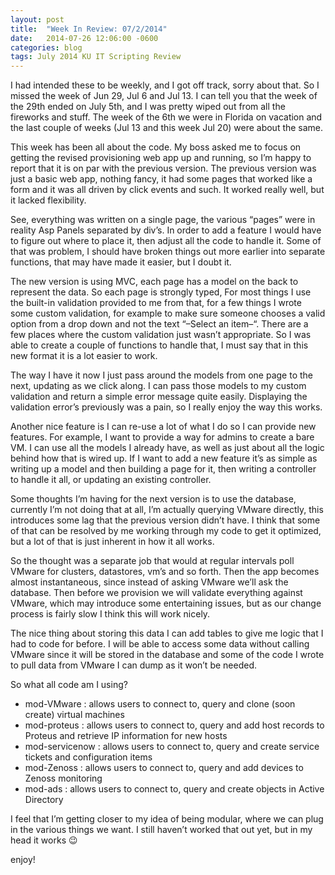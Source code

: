 ```yaml
---
layout: post
title:  "Week In Review: 07/2/2014"
date:   2014-07-26 12:06:00 -0600
categories: blog
tags: July 2014 KU IT Scripting Review
---
```

I had intended these to be weekly, and I got off track, sorry about that. So I missed the week of Jun 29, Jul 6 and Jul 13. I can tell you that the week of the 29th ended on July 5th, and I was pretty wiped out from all the fireworks and stuff. The week of the 6th we were in Florida on vacation and the last couple of weeks (Jul 13 and this week Jul 20) were about the same.

This week has been all about the code. My boss asked me to focus on getting the revised provisioning web app up and running, so I’m happy to report that it is on par with the previous version. The previous version was just a basic web app, nothing fancy, it had some pages that worked like a form and it was all driven by click events and such. It worked really well, but it lacked flexibility.

See, everything was written on a single page, the various “pages” were in reality Asp Panels separated by div’s. In order to add a feature I would have to figure out where to place it, then adjust all the code to handle it. Some of that was problem, I should have broken things out more earlier into separate functions, that may have made it easier, but I doubt it.

The new version is using MVC, each page has a model on the back to represent the data. So each page is strongly typed, For most things I use the built-in validation provided to me from that, for a few things I wrote some custom validation, for example to make sure someone chooses a valid option from a drop down and not the text “–Select an item–“. There are a few places where the custom validation just wasn’t appropriate. So I was able to create a couple of functions to handle that, I must say that in this new format it is a lot easier to work.

The way I have it now I just pass around the models from one page to the next, updating as we click along. I can pass those models to my custom validation and return a simple error message quite easily. Displaying the validation error’s previously was a pain, so I really enjoy the way this works.

Another nice feature is I can re-use a lot of what I do so I can provide new features. For example, I want to provide a way for admins to create a bare VM. I can use all the models I already have, as well as just about all the logic behind how that is wired up. If I want to add a new feature it’s as simple as writing up a model and then building a page for it, then writing a controller to handle it all, or updating an existing controller.

Some thoughts I’m having for the next version is to use the database, currently I’m not doing that at all, I’m actually querying VMware directly, this introduces some lag that the previous version didn’t have. I think that some of that can be resolved by me working through my code to get it optimized, but a lot of that is just inherent in how it all works.

So the thought was a separate job that would at regular intervals poll VMware for clusters, datastores, vm’s and so forth. Then the app becomes almost instantaneous, since instead of asking VMware we’ll ask the database. Then before we provision we will validate everything against VMware, which may introduce some entertaining issues, but as our change process is fairly slow I think this will work nicely.

The nice thing about storing this data I can add tables to give me logic that I had to code for before. I will be able to access some data without calling VMware since it will be stored in the database and some of the code I wrote to pull data from VMware I can dump as it won’t be needed.

So what all code am I using?

* mod-VMware : allows users to connect to, query and clone (soon create) virtual machines
* mod-proteus : allows users to connect to, query and add host records to Proteus and retrieve IP information for new hosts
* mod-servicenow : allows users to connect to, query and create service tickets and configuration items
* mod-Zenoss : allows users to connect to, query and add devices to Zenoss monitoring
* mod-ads : allows users to connect to, query and create objects in Active Directory

I feel that I’m getting closer to my idea of being modular, where we can plug in the various things we want. I still haven’t worked that out yet, but in my head it works 😉

enjoy!
